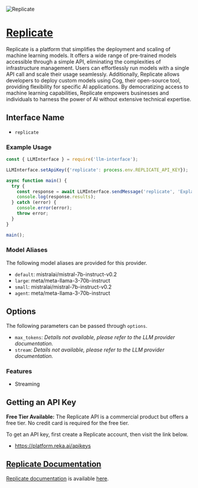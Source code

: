 ![Replicate](https://replicate.com/_homepage-assets/og.QA4c4pBO.png)

# [Replicate](https://www.replicate.com)

Replicate is a platform that simplifies the deployment and scaling of machine learning models. It offers a wide range of pre-trained models accessible through a simple API, eliminating the complexities of infrastructure management. Users can effortlessly run models with a single API call and scale their usage seamlessly. Additionally, Replicate allows developers to deploy custom models using Cog, their open-source tool, providing flexibility for specific AI applications. By democratizing access to machine learning capabilities, Replicate empowers businesses and individuals to harness the power of AI without extensive technical expertise.

## Interface Name

- `replicate`

### Example Usage

```javascript
const { LLMInterface } = require('llm-interface');

LLMInterface.setApiKey({'replicate': process.env.REPLICATE_API_KEY});

async function main() {
  try {
    const response = await LLMInterface.sendMessage('replicate', 'Explain the importance of low latency LLMs.');
    console.log(response.results);
  } catch (error) {
    console.error(error);
    throw error;
  }
}

main();
```

### Model Aliases

The following model aliases are provided for this provider. 

- `default`: mistralai/mistral-7b-instruct-v0.2
- `large`: meta/meta-llama-3-70b-instruct
- `small`: mistralai/mistral-7b-instruct-v0.2
- `agent`: meta/meta-llama-3-70b-instruct


## Options

The following parameters can be passed through `options`.

- `max_tokens`: _Details not available, please refer to the LLM provider documentation._
- `stream`: _Details not available, please refer to the LLM provider documentation._


### Features

- Streaming


## Getting an API Key

**Free Tier Available:** The Replicate API is a commercial product but offers a free tier. No credit card is required for the free tier.

To get an API key, first create a Replicate account, then visit the link below.

- https://platform.reka.ai/apikeys


## [Replicate Documentation](https://replicate.com/docs)

[Replicate documentation](https://replicate.com/docs) is available [here](https://replicate.com/docs).

